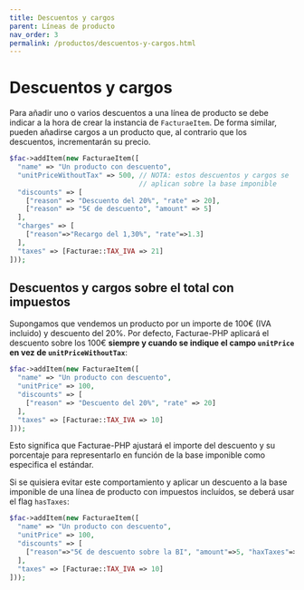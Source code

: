 ```yaml
---
title: Descuentos y cargos
parent: Líneas de producto
nav_order: 3
permalink: /productos/descuentos-y-cargos.html
---
```


# Descuentos y cargos
Para añadir uno o varios descuentos a una línea de producto se debe indicar a la hora de crear la instancia de `FacturaeItem`. De forma similar, pueden añadirse cargos a un producto que, al contrario que los descuentos, incrementarán su precio.
```php
$fac->addItem(new FacturaeItem([
  "name" => "Un producto con descuento",
  "unitPriceWithoutTax" => 500, // NOTA: estos descuentos y cargos se
                                // aplican sobre la base imponible
  "discounts" => [
    ["reason" => "Descuento del 20%", "rate" => 20],
    ["reason" => "5€ de descuento", "amount" => 5]
  ],
  "charges" => [
    ["reason"=>"Recargo del 1,30%", "rate"=>1.3]
  ],
  "taxes" => [Facturae::TAX_IVA => 21]
]));
```

## Descuentos y cargos sobre el total con impuestos
Supongamos que vendemos un producto por un importe de 100€ (IVA incluido) y descuento del 20%. Por defecto, Facturae-PHP aplicará el descuento sobre los 100€ **siempre y cuando se indique el campo `unitPrice` en vez de `unitPriceWithoutTax`**:
```php
$fac->addItem(new FacturaeItem([
  "name" => "Un producto con descuento",
  "unitPrice" => 100,
  "discounts" => [
    ["reason" => "Descuento del 20%", "rate" => 20]
  ],
  "taxes" => [Facturae::TAX_IVA => 10]
]));
```

Esto significa que Facturae-PHP ajustará el importe del descuento y su porcentaje para representarlo en función de la base imponible como especifica el estándar.

Si se quisiera evitar este comportamiento y aplicar un descuento a la base imponible de una línea de producto con impuestos incluídos, se deberá usar el flag `hasTaxes`:
```php
$fac->addItem(new FacturaeItem([
  "name" => "Un producto con descuento",
  "unitPrice" => 100,
  "discounts" => [
    ["reason"=>"5€ de descuento sobre la BI", "amount"=>5, "haxTaxes"=>false]
  ],
  "taxes" => [Facturae::TAX_IVA => 10]
]));
```
